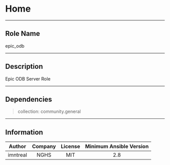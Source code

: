 



# Home
  
---
## Role Name
  
epic_odb  
  
---
## Description
  
Epic ODB Server Role  
  
---
## Dependencies
  
> collection: community.general  
  
  
---
## Information
  

|Author|Company|License|Minimum Ansible Version|
| :---: | :---: | :---: | :---: |
|imntreal|NGHS|MIT|2.8|
